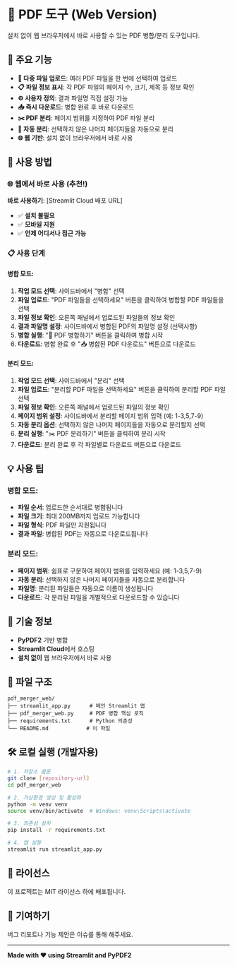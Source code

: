 # 📄 PDF 도구 (Web Version)

설치 없이 웹 브라우저에서 바로 사용할 수 있는 PDF 병합/분리 도구입니다.

## 🌟 주요 기능

- **📁 다중 파일 업로드**: 여러 PDF 파일을 한 번에 선택하여 업로드
- **📋 파일 정보 표시**: 각 PDF 파일의 페이지 수, 크기, 제목 등 정보 확인
- **⚙️ 사용자 정의**: 결과 파일명 직접 설정 가능
- **📥 즉시 다운로드**: 병합 완료 후 바로 다운로드
- **✂️ PDF 분리**: 페이지 범위를 지정하여 PDF 파일 분리
- **🔄 자동 분리**: 선택하지 않은 나머지 페이지들을 자동으로 분리
- **🌐 웹 기반**: 설치 없이 브라우저에서 바로 사용

## 🚀 사용 방법

### 🌐 웹에서 바로 사용 (추천!)

**바로 사용하기**: [Streamlit Cloud 배포 URL]

- ✅ **설치 불필요**
- ✅ **모바일 지원**
- ✅ **언제 어디서나 접근 가능**

### 📋 사용 단계

#### 병합 모드:
1. **작업 모드 선택**: 사이드바에서 "병합" 선택
2. **파일 업로드**: "PDF 파일들을 선택하세요" 버튼을 클릭하여 병합할 PDF 파일들을 선택
3. **파일 정보 확인**: 오른쪽 패널에서 업로드된 파일들의 정보 확인
4. **결과 파일명 설정**: 사이드바에서 병합된 PDF의 파일명 설정 (선택사항)
5. **병합 실행**: "📄 PDF 병합하기" 버튼을 클릭하여 병합 시작
6. **다운로드**: 병합 완료 후 "📥 병합된 PDF 다운로드" 버튼으로 다운로드

#### 분리 모드:
1. **작업 모드 선택**: 사이드바에서 "분리" 선택
2. **파일 업로드**: "분리할 PDF 파일을 선택하세요" 버튼을 클릭하여 분리할 PDF 파일 선택
3. **파일 정보 확인**: 오른쪽 패널에서 업로드된 파일의 정보 확인
4. **페이지 범위 설정**: 사이드바에서 분리할 페이지 범위 입력 (예: 1-3,5,7-9)
5. **자동 분리 옵션**: 선택하지 않은 나머지 페이지들을 자동으로 분리할지 선택
6. **분리 실행**: "✂️ PDF 분리하기" 버튼을 클릭하여 분리 시작
7. **다운로드**: 분리 완료 후 각 파일별로 다운로드 버튼으로 다운로드

## 💡 사용 팁

### 병합 모드:
- **파일 순서**: 업로드한 순서대로 병합됩니다
- **파일 크기**: 최대 200MB까지 업로드 가능합니다
- **파일 형식**: PDF 파일만 지원됩니다
- **결과 파일**: 병합된 PDF는 자동으로 다운로드됩니다

### 분리 모드:
- **페이지 범위**: 쉼표로 구분하여 페이지 범위를 입력하세요 (예: 1-3,5,7-9)
- **자동 분리**: 선택하지 않은 나머지 페이지들을 자동으로 분리합니다
- **파일명**: 분리된 파일들은 자동으로 이름이 생성됩니다
- **다운로드**: 각 분리된 파일을 개별적으로 다운로드할 수 있습니다

## 🔧 기술 정보

- **PyPDF2** 기반 병합
- **Streamlit Cloud**에서 호스팅
- **설치 없이** 웹 브라우저에서 바로 사용

## 📁 파일 구조

```
pdf_merger_web/
├── streamlit_app.py      # 메인 Streamlit 앱
├── pdf_merger_web.py     # PDF 병합 핵심 로직
├── requirements.txt      # Python 의존성
└── README.md            # 이 파일
```

## 🛠️ 로컬 실행 (개발자용)

```bash
# 1. 저장소 클론
git clone [repository-url]
cd pdf_merger_web

# 2. 가상환경 생성 및 활성화
python -m venv venv
source venv/bin/activate  # Windows: venv\Scripts\activate

# 3. 의존성 설치
pip install -r requirements.txt

# 4. 앱 실행
streamlit run streamlit_app.py
```

## 📝 라이선스

이 프로젝트는 MIT 라이선스 하에 배포됩니다.

## 🤝 기여하기

버그 리포트나 기능 제안은 이슈를 통해 해주세요.

---

**Made with ❤️ using Streamlit and PyPDF2**
